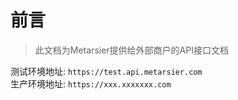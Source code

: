 # 前言

> 此文档为Metarsier提供给外部商户的API接口文档  

测试环境地址: `https://test.api.metarsier.com`   
生产环境地址: `https://xxx.xxxxxxx.com`  
